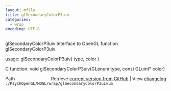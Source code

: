 ```yaml
---
layout: mfile
title: glSecondaryColorP3uiv
categories:
  - wrap
encoding: UTF-8
---
```


glSecondaryColorP3uiv  Interface to OpenGL function glSecondaryColorP3uiv

usage:  glSecondaryColorP3uiv( type, color )

C function:  void glSecondaryColorP3uiv(GLenum type, const GLuint\* color)


<div class="code_header" style="text-align:right;">
  <span style="float:left;">Path&nbsp;&nbsp;</span> <span class="counter">Retrieve <a href=
  "https://raw.github.com/Psychtoolbox-3/Psychtoolbox-3/beta/./PsychOpenGL/MOGL/wrap/glSecondaryColorP3uiv.m">current version from GitHub</a> | View <a href=
  "https://github.com/Psychtoolbox-3/Psychtoolbox-3/commits/beta/./PsychOpenGL/MOGL/wrap/glSecondaryColorP3uiv.m">changelog</a></span>
</div>
<div class="code">
  <code>./PsychOpenGL/MOGL/wrap/glSecondaryColorP3uiv.m</code>
</div>
